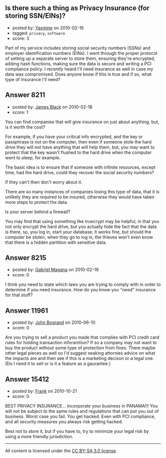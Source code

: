 ## Is there such a thing as Privacy Insurance (for storing SSN/EINs)?

- posted by: [Yasmine](https://stackexchange.com/users/-1/2564-yasmine) on 2010-02-16
- tagged: `privacy`, `software`
- score: 3

Part of my service includes storing social security numbers (SSNs) and employer identification numbers (EINs). I went through the proper protocol of setting up a separate server to store them, ensuring they're encrypted, adding hash functions, making sure the data is secure and writing a PCI compliance policy. I recently heard I'll need insurance as well in case my data was compromised. Does anyone know if this is true and if so, what type of insurance I'll need? 


## Answer 8211

- posted by: [James Black](https://stackexchange.com/users/-1/1074-james-black) on 2010-02-18
- score: 1

You can find companies that will give insurance on just about anything, but, is it worth the cost?

For example, if you have your critical info encrypted, and the key or passphrase is not on the computer, then even if someone stole the hard drive they will not have anything that will help them, but, you may want to protect that the key wasn't flushed to the hard drive when the computer went to sleep, for example.

The basic idea is to ensure that if someone with infinite resources, except time, had the hard drive, could they recover the social security numbers?

If they can't then don't worry about it.

There are so many instances of companies losing this type of data, that it is unlikely they are required to be insured, otherwise they would have taken more steps to protect the data.

Is your server behind a firewall?

You may find that using something like truecrypt may be helpful, in that you not only encrypt the hard drive, but you actually hide the fact that the data is there, so, you log in, start your database, it works fine, but should the computer be stolen, when they go to log in, the thieves won't even know that there is a hidden partition with sensitive data.


## Answer 8215

- posted by: [Gabriel Magana](https://stackexchange.com/users/-1/1158-gabriel-magana) on 2010-02-18
- score: 0

I think you need to state which laws you are trying to comply with in order to determine if you need insurance. How do you know you "need" insurance for that stuff?


## Answer 11961

- posted by: [John Bogrand](https://stackexchange.com/users/-1/3577-john-bogrand) on 2010-06-10
- score: 0

Are you trying to sell a product you made that complies with PCI credit card rules for holding transaction inforamtion?  If so a company may not want to buy the product without some type of protection from fines.  There maybe other legal pieces as well so I'd suggest seaking attornies advice on what the impacts are and then see if this is a marketing decison or a legal one.  (Do I need it to sell or is it a feature as a gaurantee.)


## Answer 15412

- posted by: [Frank](https://stackexchange.com/users/-1/4858-frank) on 2010-10-21
- score: 0

BEST PRIVACY INSURANCE...
Incorporate your business in PANAMA!!!  You will not be subject to the same rules and regulations that can put you out of business.  Worst case you fail.  You get hacked.  Even with PCI compliance, and all security measures you always risk getting hacked. 

Best not to store it, but if you have to, try to minimize your legal risk by using a more friendly jurisdiction.  





---

All content is licensed under the [CC BY-SA 3.0 license](https://creativecommons.org/licenses/by-sa/3.0/).
